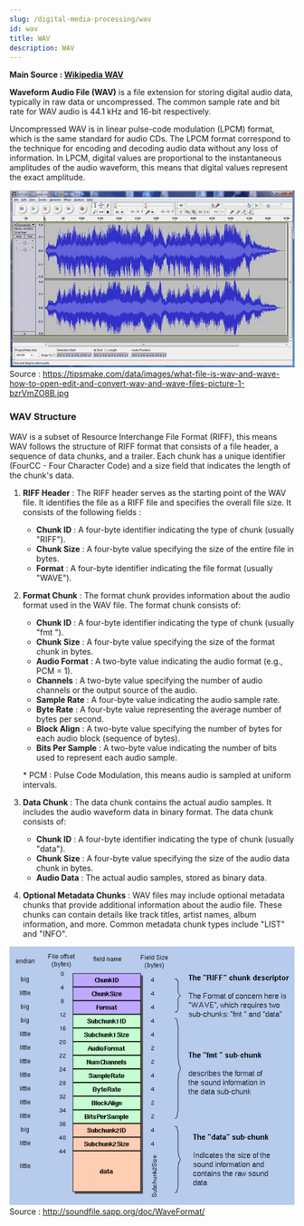 ```yaml
---
slug: /digital-media-processing/wav
id: wav
title: WAV
description: WAV
---
```


**Main Source : [Wikipedia WAV](https://en.wikipedia.org/wiki/WAV)**

**Waveform Audio File (WAV)** is a file extension for storing digital audio data, typically in raw data or uncompressed. The common sample rate and bit rate for WAV audio is 44.1 kHz and 16-bit respectively.

Uncompressed WAV is in linear pulse-code modulation (LPCM) format, which is the same standard for audio CDs. The LPCM format correspond to the technique for encoding and decoding audio data without any loss of information. In LPCM, digital values are proportional to the instantaneous amplitudes of the audio waveform, this means that digital values represent the exact amplitude.

![WAV file in an audio editing software](./wav-example.png)  
Source : https://tipsmake.com/data/images/what-file-is-wav-and-wave-how-to-open-edit-and-convert-wav-and-wave-files-picture-1-bzrVmZO8B.jpg

### WAV Structure

WAV is a subset of Resource Interchange File Format (RIFF), this means WAV follows the structure of RIFF format that consists of a file header, a sequence of data chunks, and a trailer. Each chunk has a unique identifier (FourCC - Four Character Code) and a size field that indicates the length of the chunk's data.

1. **RIFF Header** : The RIFF header serves as the starting point of the WAV file. It identifies the file as a RIFF file and specifies the overall file size. It consists of the following fields :

   - **Chunk ID** : A four-byte identifier indicating the type of chunk (usually "RIFF").
   - **Chunk Size** : A four-byte value specifying the size of the entire file in bytes.
   - **Format** : A four-byte identifier indicating the file format (usually "WAVE").

2. **Format Chunk** : The format chunk provides information about the audio format used in the WAV file. The format chunk consists of:

   - **Chunk ID** : A four-byte identifier indicating the type of chunk (usually "fmt ").
   - **Chunk Size** : A four-byte value specifying the size of the format chunk in bytes.
   - **Audio Format** : A two-byte value indicating the audio format (e.g., PCM = 1).
   - **Channels** : A two-byte value specifying the number of audio channels or the output source of the audio.
   - **Sample Rate** : A four-byte value indicating the audio sample rate.
   - **Byte Rate** : A four-byte value representing the average number of bytes per second.
   - **Block Align** : A two-byte value specifying the number of bytes for each audio block (sequence of bytes).
   - **Bits Per Sample** : A two-byte value indicating the number of bits used to represent each audio sample.

   \* PCM : Pulse Code Modulation, this means audio is sampled at uniform intervals.

3. **Data Chunk** : The data chunk contains the actual audio samples. It includes the audio waveform data in binary format. The data chunk consists of:

   - **Chunk ID** : A four-byte identifier indicating the type of chunk (usually "data").
   - **Chunk Size** : A four-byte value specifying the size of the audio data chunk in bytes.
   - **Audio Data** : The actual audio samples, stored as binary data.

4. **Optional Metadata Chunks** : WAV files may include optional metadata chunks that provide additional information about the audio file. These chunks can contain details like track titles, artist names, album information, and more. Common metadata chunk types include "LIST" and "INFO".

![Structure of a WAV file](./wav-structure.png)  
Source : http://soundfile.sapp.org/doc/WaveFormat/
